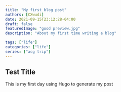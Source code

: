 ```yaml
---
title: "My first blog post"
authors: [CXwudi]
date: 2021-09-15T23:12:28-04:00
draft: false
featuredImage: "good preview.jpg"
description: "About my first time writing a blog"

tags: ["life"]
categories: ["life"]
series: ["acg trip"]
---
```


## Test Title

This is my first day using Hugo to generate my post

